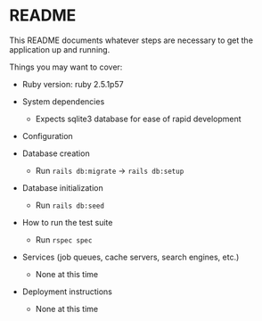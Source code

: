 # README

This README documents whatever steps are necessary to get the application up and running.

Things you may want to cover:

* Ruby version: ruby 2.5.1p57

* System dependencies
  * Expects sqlite3 database for ease of rapid development

* Configuration

* Database creation
  * Run `rails db:migrate` -> `rails db:setup`

* Database initialization
  * Run `rails db:seed`

* How to run the test suite
  * Run `rspec spec`

* Services (job queues, cache servers, search engines, etc.)
  * None at this time

* Deployment instructions
  * None at this time
